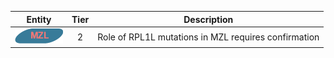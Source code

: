 |Entity|Tier|Description              |
|:----:|:----:|------------------------------|
|![MZL](images/icons/MZL_tier2.png) | 2 | Role of RPL1L mutations in MZL requires confirmation|

